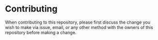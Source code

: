 # Contributing

When contributing to this repository, please first discuss the change you wish to make via issue,
email, or any other method with the owners of this repository before making a change. 
